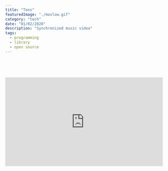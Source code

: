 ```yaml
---
title: "Tens"
featuredImage: "./movlow.gif"
category: "tech"
date: "01/02/2020"
description: "Synchronized music video"
tags:
  - programming
  - library
  - open source
---
```


<style>
.iframes{
  max-width: 900px;
}
iframe {
  height: 500px;
  margin:60px auto 0px auto;
}
</style>

<div style="position: relative; width: 100%; height: 0; padding-bottom: 56.25%;">

<iframe style="position: absolute; top: 0; left: 0; width: 100%; height: 100%;" src="https://www.youtube.com/embed/whjlLivmA0E" frameborder="0" allowfullscreen></iframe>
</div>
